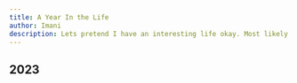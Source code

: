 ```yaml
---
title: A Year In the Life
author: Imani
description: Lets pretend I have an interesting life okay. Most likely concert and convention recaps.
---
```


## 2023